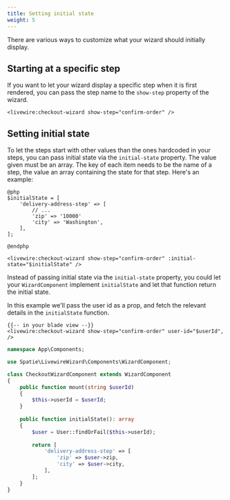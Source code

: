 ```yaml
---
title: Setting initial state
weight: 5
---
```


There are various ways to customize what your wizard should initially display.

## Starting at a specific step

If you want to let your wizard display a specific step when it is first rendered, you can pass the step name to the `show-step` property of the wizard.

```blade
<livewire:checkout-wizard show-step="confirm-order" />
```

## Setting initial state

To let the steps start with other values than the ones hardcoded in your steps, you can pass initial state via the `initial-state` property. The value given must be an array. The key of each item needs to be the name of a step, the value an array containing the state for that step. Here's an example:

```blade
@php
$initialState = [
    'delivery-address-step' => [
        // ...
        'zip' => '10000'
        'city' => 'Washington',
    ],
];

@endphp

<livewire:checkout-wizard show-step="confirm-order" :initial-state="$initialState" />
```

Instead of passing initial state via the `initial-state` property, you could let your `WizardComponent` implement 
`initialState` and let that function return the initial state.

In this example we'll pass the user id as a prop, and fetch the relevant details in the `initialState` function.

```blade
{{-- in your blade view --}}
<livewire:checkout-wizard show-step="confirm-order" user-id="$userId",  />
```

```php
namespace App\Components;

use Spatie\LivewireWizard\Components\WizardComponent;

class CheckoutWizardComponent extends WizardComponent
{
    public function mount(string $userId)
    {
        $this->userId = $userId;
    }
    
    public function initialState(): array
    {
        $user = User::findOrFail($this->userId);
        
        return [
            'delivery-address-step' => [
                'zip' => $user->zip,
                'city' => $user->city,
            ],       
        ];
    }
}
```



